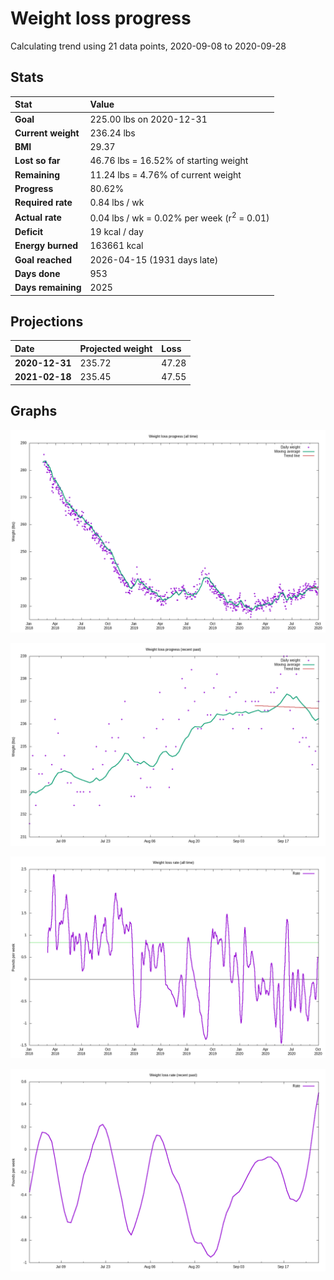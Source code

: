 # Weight loss progress

Calculating trend using 21 data points, 2020-09-08 to 2020-09-28

## Stats

Stat|Value
:-|:-
**Goal**|225.00 lbs on 2020-12-31
**Current weight**|236.24 lbs
**BMI**|29.37
**Lost so far**|46.76 lbs = 16.52% of starting weight
**Remaining**|11.24 lbs =  4.76% of current  weight
**Progress**|80.62%
**Required rate**|0.84 lbs / wk
**Actual rate**|0.04 lbs / wk = 0.02% per week  (r<sup>2</sup> = 0.01)
**Deficit**|19 kcal / day
**Energy burned**|163661 kcal
**Goal reached**|2026-04-15 (1931 days late)
**Days done**|953
**Days remaining**|2025

## Projections

Date|Projected weight|Loss
:-|:-|:-
**2020-12-31**|235.72|47.28
**2021-02-18**|235.45|47.55

## Graphs

![](weight-graph-alltime.png)

![](weight-graph-recent.png)

![](rate-graph-alltime.png)

![](rate-graph-recent.png)

